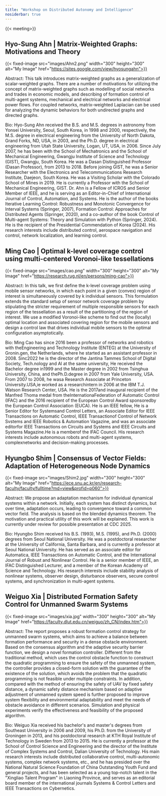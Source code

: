 ```yaml
---
title: "Workshop on Distributed Autonomy and Intelligence"
nosiderbar: true
---
```


{{< meeting>}}

## Hyo-Sung Ahn | Matrix-Weighted Graphs: Motivations and Theory 

{{< fixed-image src="images/Ahn2.png" width="300" height="300" alt="My Image" href="https://sites.google.com/view/hyosungahn">}}

Abstract:
This talk introduces matrix-weighted graphs as a generalization of scalar-weighted graphs. There are a number of motivations for utilizing the concept of matrix-weighted graphs such as modelling of social networks and trades in economic models, and describing of formation control of multi-agent systems, mechanical and electrical networks and electrical power flows. For coupled networks, matrix-weighted Laplacian can be used for analyzing the dynamic behaviors for both undirected graphs and directed graphs.

Bio:
Hyo-Sung Ahn received the B.S. and M.S. degrees in astronomy from Yonsei University, Seoul, South Korea, in 1998 and 2000, respectively, the M.S. degree in electrical engineering from the University of North Dakota, Grand Forks, ND, USA, in 2003, and the Ph.D. degree in electrical engineering from Utah State University, Logan, UT, USA, in 2006. Since July 2007, he has been with the School of Mechatronics and the School of Mechanical Engineering, Gwangju Institute of Science and Technology (GIST), Gwangju, South Korea. He was a Dasan Distinguished Professor (Dasan Professor), from 2013 to 2018. Before joining GIST, he was a Senior Researcher with the Electronics and Telecommunications Research Institute, Daejeon, South Korea. He was a Visiting Scholar with the Colorado School of Mines in 2019. He is currently a Professor with the School of Mechanical Engineering, GIST. Dr. Ahn is a Fellow of ICROS and Senior Member of IEEE, and he is serving as an Editor-in-Chief of International Journal of Control, Automation, and Systems. He is the author of the books Iterative Learning Control: Robustness and Monotonic Convergence for Interval Systems (Springer, 2007), Formation Control: Approaches for Distributed Agents (Springer, 2020), and a co-author of the book Control of Multi-agent Systems: Theory and Simulation with Python (Springer, 2024). He is the recipient of the Presidential Commendation of Korea (2024). His research interests include distributed control, aerospace navigation and control, network localization, and learning control.

## Ming Cao | Optimal k-level coverage control using multi-centered Voronoi-like tessellations

{{< fixed-image src="images/cao.png" width="300" height="300" alt="My Image" href="https://research.rug.nl/en/persons/ming-cao">}}

Abstract:
In this talk, we first define the k-level coverage problem using mobile sensor networks, in which each point in a given (convex) region of interest is simultaneously covered by k individual sensors. This formulation extends the standard setup of sensor network coverage problem by stipulating the stricter requirement of multiple responsible sensors for each region of the tessellation as a result of the partitioning of the region of interest. We use a modified Voronoi-like scheme to find out the (locally) optimal location and associated covering region for the mobile sensors and design a control law that drives individual mobile sensors to the optimal configuration asymptotically.

Bio:
Ming Cao has since 2016 been a professor of networks and robotics with theEngineering and Technology Institute (ENTEG) at the University of Gronin.gen, the Netherlands, where he started as an assistant professor in 2008. Sinc2022 he is the director of the Jantina Tammes School of Digital Society, Tech.nology and Al at the same university, He received the Bachelor degree in1999 and the Master degree in 2002 from Tsinghua University, China, and thePh.D.degree in 2007 from Yale University, USA. From 2007 to 2008, he wasa Research Associate at Princeton University.USA,ie worked as a researchintern in 2006 at the IBM T.J. Watson Research Center, USA. He is the 2017and inaugural recipient of the Manfred Thoma medal from theInternationaFederation of Automatic Control (IFAC) and the 2016 recipient of the European Control Award sponsoredby the European Control Association (EUCA). He is an lEEE fellow, He is a Senior Editor for Systemsand Control Letters, an Associate Editor for IEEE Transactions on Automatic Control, IEEE Transactionof Control of Network Svstems and IEEE Robotics & Automation Vagazine, and was an associate editorfor lEEE Transactions on Circuits and Systems and lEEE Circuits and Systems Magazine.He is a memberof the lFAC Council. His research interests include autonomous robots and multi-agent systems, complexnetworks and decision-making processes.



## Hyungbo Shim | Consensus of Vector Fields: Adaptation of Heterogeneous Node Dynamics

{{< fixed-image src="images/Shim2.jpg" width="300" height="300" alt="My Image" href="https://ece.snu.ac.kr/en/research-faculty/faculty/fulltime?md=view&profid=p060">}}

Abstract:
We propose an adaptation mechanism for individual dynamical systems within a network. Initially, each system has distinct dynamics, but over time, adaptation occurs, leading to convergence toward a common vector field. The analysis is based on the blended dynamics theorem. The motivation and practical utility of this work will be explained. This work is currently under review for possible presentation at CDC 2025.

Bio:
Hyungbo Shim received his B.S. (1993), M.S. (1995), and Ph.D. (2000) degrees from Seoul National University. He was a postdoctoral researcher at the University of California, Santa Barbara, and is currently a professor at Seoul National University. He has served as an associate editor for Automatica, IEEE Transactions on Automatic Control, and the International Journal of Robust and Nonlinear Control. He is a senior member of IEEE, an IFAC Distinguished Lecturer, and a member of the Korean Academy of Science and Technology. His research interests include stability analysis of nonlinear systems, observer design, disturbance observers, secure control systems, and synchronization in multi-agent systems.



## Weiguo Xia | Distributed Formation Safety Control for Unmanned Swarm Systems

{{< fixed-image src="images/xia.jpg" width="300" height="300" alt="My Image" href="https://faculty.dlut.edu.cn/weiguo/zh_CN/index.htm">}}

Abstract:
The report proposes a robust formation control strategy for unmanned swarm systems, which aims to achieve a balance between formation performance and security in a dense obstacle environment. Based on the consensus algorithm and the adaptive security barrier function, we design a novel formation controller. Different from the traditional method, which uses the control obstacle function to construct the quadratic programming to ensure the safety of the unmanned system, the controller provides a closed-form solution with the guarantee of the existence of the solution, which avoids the problem that the quadratic programming is not feasible under multiple constraints. In addition, compared with the method of ensuring the safety of UAV by fixed safety distance, a dynamic safety distance mechanism based on adaptive adjustment of unmanned system speed is further proposed to improve system flexibility and environmental adaptability and meet the needs of obstacle avoidance in different scenarios. Simulation and physical experiments verify the effectiveness and feasibility of the proposed algorithm.

Bio:
Weiguo Xia received his bachelor's and master's degrees from Southeast University in 2006 and 2009, his Ph.D. from the University of Groningen in 2013, and his postdoctoral research at KTH Royal Institute of Technology in Sweden from 2013 to 2015. He is currently a professor at the School of Control Science and Engineering and the director of the Institute of Complex Systems and Control, Dalian University of Technology. His main research interests include distributed collaborative control, multi-autonomic systems, complex network systems, etc., and he has presided over the National Natural Science Foundation of China Outstanding Youth Fund and general projects, and has been selected as a young top-notch talent in the "Xingliao Talent Program" in Liaoning Province, and serves as an editorial board member of the international journals Systems & Control Letters and IEEE Transactions on Cybernetics.

 








